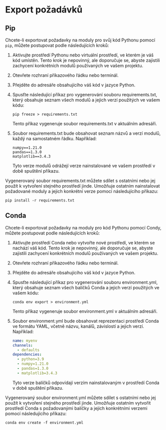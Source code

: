 # Export požadávků 
## Pip

Chcete-li exportovat požadavky na moduly pro svůj kód Pythonu pomocí `pip`, můžete postupovat podle následujících kroků:

1. Aktivujte prostředí Pythonu nebo virtuální prostředí, ve kterém je váš kód umístěn. Tento krok je nepovinný, ale doporučuje se, abyste zajistili zachycení konkrétních modulů používaných ve vašem projektu.

2. Otevřete rozhraní příkazového řádku nebo terminál.

3. Přejděte do adresáře obsahujícího váš kód v jazyce Python.

4. Spusťte následující příkaz pro vygenerování souboru requirements.txt, který obsahuje seznam všech modulů a jejich verzí použitých ve vašem kódu:
   ```
   pip freeze > requirements.txt
   ```

   Tento příkaz vygeneruje soubor requirements.txt v aktuálním adresáři.

5. Soubor requirements.txt bude obsahovat seznam názvů a verzí modulů, každý na samostatném řádku. Například:
   ```
   numpy==1.21.0
   pandas==1.3.0
   matplotlib==3.4.3
   ```

   Tyto verze modulů odrážejí verze nainstalované ve vašem prostředí v době spuštění příkazu.

Vygenerovaný soubor requirements.txt můžete sdílet s ostatními nebo jej použít k vytvoření stejného prostředí jinde. Umožňuje ostatním nainstalovat požadované moduly a jejich konkrétní verze pomocí následujícího příkazu:
```
pip install -r requirements.txt
```

## Conda

Chcete-li exportovat požadavky na moduly pro kód Pythonu pomocí Condy, můžete postupovat podle následujících kroků:

1. Aktivujte prostředí Conda nebo vytvořte nové prostředí, ve kterém se nachází váš kód. Tento krok je nepovinný, ale doporučuje se, abyste zajistili zachycení konkrétních modulů používaných ve vašem projektu.

2. Otevřete rozhraní příkazového řádku nebo terminál.

3. Přejděte do adresáře obsahujícího váš kód v jazyce Python.

4. Spusťte následující příkaz pro vygenerování souboru environment.yml, který obsahuje seznam všech balíčků Conda a jejich verzí použitých ve vašem kódu:
   ```
   conda env export > environment.yml
   ```

   Tento příkaz vygeneruje soubor environment.yml v aktuálním adresáři.

5. Soubor environment.yml bude obsahovat reprezentaci prostředí Conda ve formátu YAML, včetně názvu, kanálů, závislostí a jejich verzí. Například:
   ```yaml
   name: myenv
   channels:
     - defaults
   dependencies:
     - python=3.9
     - numpy=1.21.0
     - pandas=1.3.0
     - matplotlib=3.4.3
   ```

   Tyto verze balíčků odpovídají verzím nainstalovaným v prostředí Conda v době spuštění příkazu.

Vygenerovaný soubor environment.yml můžete sdílet s ostatními nebo jej použít k vytvoření stejného prostředí jinde. Umožňuje ostatním vytvořit prostředí Conda s požadovanými balíčky a jejich konkrétními verzemi pomocí následujícího příkazu:
```
conda env create -f environment.yml
```
